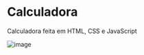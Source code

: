 # Calculadora
Calculadora feita em HTML, CSS e JavaScript


![image](https://user-images.githubusercontent.com/59649767/156645590-649f7bb6-e3ea-4f58-be13-430da739c483.png)
